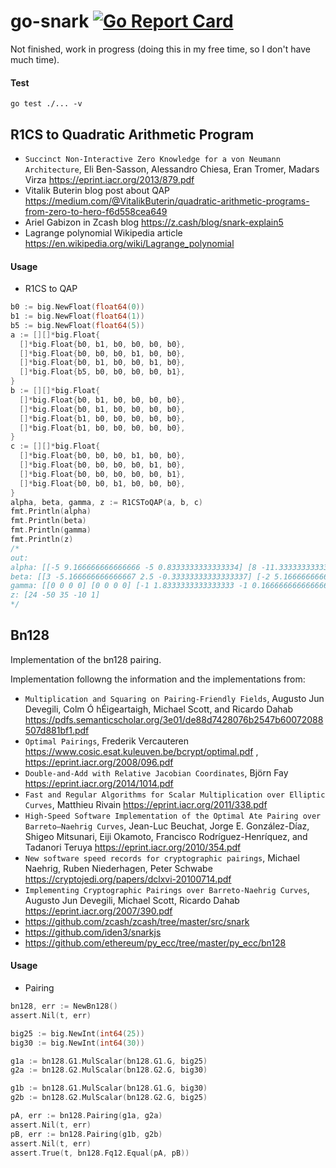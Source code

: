 # go-snark [![Go Report Card](https://goreportcard.com/badge/github.com/arnaucube/go-snark)](https://goreportcard.com/report/github.com/arnaucube/go-snark)

Not finished, work in progress (doing this in my free time, so I don't have much time).



#### Test
```
go test ./... -v
```

## R1CS to Quadratic Arithmetic Program
- `Succinct Non-Interactive Zero Knowledge for a von Neumann Architecture`, Eli Ben-Sasson, Alessandro Chiesa, Eran Tromer, Madars Virza https://eprint.iacr.org/2013/879.pdf
- Vitalik Buterin blog post about QAP https://medium.com/@VitalikButerin/quadratic-arithmetic-programs-from-zero-to-hero-f6d558cea649
- Ariel Gabizon in Zcash blog https://z.cash/blog/snark-explain5
- Lagrange polynomial Wikipedia article https://en.wikipedia.org/wiki/Lagrange_polynomial

#### Usage
- R1CS to QAP
```go
b0 := big.NewFloat(float64(0))
b1 := big.NewFloat(float64(1))
b5 := big.NewFloat(float64(5))
a := [][]*big.Float{
  []*big.Float{b0, b1, b0, b0, b0, b0},
  []*big.Float{b0, b0, b0, b1, b0, b0},
  []*big.Float{b0, b1, b0, b0, b1, b0},
  []*big.Float{b5, b0, b0, b0, b0, b1},
}
b := [][]*big.Float{
  []*big.Float{b0, b1, b0, b0, b0, b0},
  []*big.Float{b0, b1, b0, b0, b0, b0},
  []*big.Float{b1, b0, b0, b0, b0, b0},
  []*big.Float{b1, b0, b0, b0, b0, b0},
}
c := [][]*big.Float{
  []*big.Float{b0, b0, b0, b1, b0, b0},
  []*big.Float{b0, b0, b0, b0, b1, b0},
  []*big.Float{b0, b0, b0, b0, b0, b1},
  []*big.Float{b0, b0, b1, b0, b0, b0},
}
alpha, beta, gamma, z := R1CSToQAP(a, b, c)
fmt.Println(alpha)
fmt.Println(beta)
fmt.Println(gamma)
fmt.Println(z)
/*
out:
alpha: [[-5 9.166666666666666 -5 0.8333333333333334] [8 -11.333333333333332 5 -0.6666666666666666] [0 0 0 0] [-6 9.5 -4 0.5] [4 -7 3.5 -0.5] [-1 1.8333333333333333 -1 0.16666666666666666]]
beta: [[3 -5.166666666666667 2.5 -0.33333333333333337] [-2 5.166666666666667 -2.5 0.33333333333333337] [0 0 0 0] [0 0 0 0] [0 0 0 0] [0 0 0 0]]
gamma: [[0 0 0 0] [0 0 0 0] [-1 1.8333333333333333 -1 0.16666666666666666] [4 -4.333333333333333 1.5 -0.16666666666666666] [-6 9.5 -4 0.5] [4 -7 3.5 -0.5]]
z: [24 -50 35 -10 1]
*/
```

## Bn128
Implementation of the bn128 pairing.


Implementation followng the information and the implementations from:
- `Multiplication and Squaring on Pairing-Friendly
Fields`, Augusto Jun Devegili, Colm Ó hÉigeartaigh, Michael Scott, and Ricardo Dahab https://pdfs.semanticscholar.org/3e01/de88d7428076b2547b60072088507d881bf1.pdf
- `Optimal Pairings`, Frederik Vercauteren https://www.cosic.esat.kuleuven.be/bcrypt/optimal.pdf , https://eprint.iacr.org/2008/096.pdf
- `Double-and-Add with Relative Jacobian
Coordinates`, Björn Fay https://eprint.iacr.org/2014/1014.pdf
- `Fast and Regular Algorithms for Scalar Multiplication
over Elliptic Curves`, Matthieu Rivain https://eprint.iacr.org/2011/338.pdf
- `High-Speed Software Implementation of the Optimal Ate Pairing over Barreto–Naehrig Curves`,  Jean-Luc Beuchat, Jorge E. González-Díaz, Shigeo Mitsunari, Eiji Okamoto, Francisco Rodríguez-Henríquez, and Tadanori Teruya https://eprint.iacr.org/2010/354.pdf
- `New software speed records for cryptographic pairings`, Michael Naehrig, Ruben Niederhagen, Peter Schwabe https://cryptojedi.org/papers/dclxvi-20100714.pdf
- `Implementing Cryptographic Pairings over Barreto-Naehrig Curves`, Augusto Jun Devegili, Michael Scott, Ricardo Dahab https://eprint.iacr.org/2007/390.pdf
- https://github.com/zcash/zcash/tree/master/src/snark
- https://github.com/iden3/snarkjs
- https://github.com/ethereum/py_ecc/tree/master/py_ecc/bn128


#### Usage

- Pairing
```go
bn128, err := NewBn128()
assert.Nil(t, err)

big25 := big.NewInt(int64(25))
big30 := big.NewInt(int64(30))

g1a := bn128.G1.MulScalar(bn128.G1.G, big25)
g2a := bn128.G2.MulScalar(bn128.G2.G, big30)

g1b := bn128.G1.MulScalar(bn128.G1.G, big30)
g2b := bn128.G2.MulScalar(bn128.G2.G, big25)

pA, err := bn128.Pairing(g1a, g2a)
assert.Nil(t, err)
pB, err := bn128.Pairing(g1b, g2b)
assert.Nil(t, err)
assert.True(t, bn128.Fq12.Equal(pA, pB))
```
